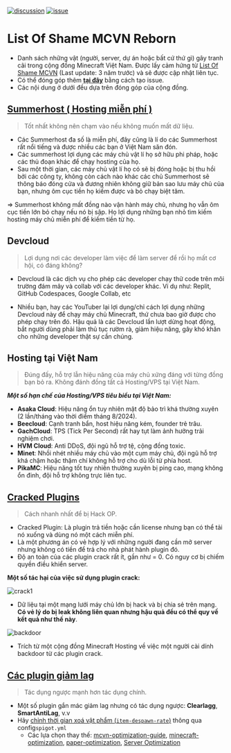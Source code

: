 [![discussion](https://img.shields.io/badge/discussion-here-green)](https://github.com/sysadminhater/list-of-shame-reborn/discussions) [![issue](https://img.shields.io/badge/issue-here-yellow)](https://github.com/sysadminhater/list-of-shame-reborn/issues)
# List Of Shame MCVN Reborn
- Danh sách những vật (người, server, dự án hoặc bất cứ thứ gì) gây tranh cãi trong cộng đồng Minecraft Việt Nam. Được lấy cảm hứng từ [List Of Shame MCVN](https://github.com/HSGamer/list-of-shame-mcvn) (Last update: 3 năm trước) và sẽ được cập nhật liên tục.
- Có thể đóng góp thêm [**tại đây**](https://github.com/sysadminhater/list-of-shame-reborn/issues) bằng cách tạo issue.
- Các nội dung ở dưới đều dựa trên đóng góp của cộng đồng.

## [Summerhost ( Hosting miễn phí )](https://undefined.is-a.dev/summerhost/)
> Tốt nhất không nên chạm vào nếu không muốn mất dữ liệu.

* Các Summerhost đa số là miễn phí, đây cũng là lí do các Summerhost rất nổi tiếng và được nhiều các bạn ở Việt Nam săn đón.
* Các summerhost lợi dụng các máy chủ vật lí họ sở hữu phi pháp, hoặc các thủ đoạn khác để chạy hosting của họ.
* Sau một thời gian, các máy chủ vật lí họ có sẽ bị đóng hoặc bị thu hồi bởi các công ty, không còn cách nào khác các chủ Summerhost sẽ thông báo đóng cửa và đương nhiên không giữ bản sao lưu máy chủ của bạn, nhưng ôm cục tiền họ kiếm được và bỏ chạy biệt tăm.

=> Summerhost không mất đồng nào vận hành máy chủ, nhưng họ vẫn ôm cục tiền lớn bỏ chạy nếu nó bị sập. Họ lợi dụng những bạn nhỏ tìm kiếm hosting máy chủ miễn phí để kiếm tiền từ họ.

## Devcloud
> Lợi dụng nơi các developer làm việc để làm server để rồi họ mất cơ hội, có đáng không?

* Devcloud là các dịch vụ cho phép các developer chạy thử code trên môi trường đám mây và collab với các developer khác. Ví dụ như: Replit, GitHub Codespaces, Google Collab, etc

* Nhiều bạn, hay các YouTuber lại lợi dụng/chỉ cách lợi dụng những Devcloud này để chạy máy chủ Minecraft, thứ chưa bao giờ được cho phép chạy trên đó. Hậu quả là các Devcloud lần lượt dừng hoạt động, bắt người dùng phải làm thủ tục rườm rà, giảm hiệu năng, gây khó khăn cho những developer thật sự cần chúng.

## Hosting tại Việt Nam
> Đúng đấy, hỗ trợ lẫn hiệu năng của máy chủ xứng đáng với từng đồng bạn bỏ ra. Không đánh đồng tất cả Hosting/VPS tại Việt Nam.

***Một số hạn chế của Hosting/VPS tiêu biểu tại Việt Nam:***
- **Asaka Cloud**: Hiệu năng ổn tuy nhiên mật độ bảo trì khá thường xuyên (2 lần/tháng vào thời điểm tháng 8/2024).
- **Beecloud**: Cạnh tranh bẩn, host hiệu năng kém, founder trẻ trâu.
- **GachCloud**: TPS (Tick Per Second) rất hay tụt làm ảnh hưởng trải nghiệm chơi.
- **HVM Cloud**: Anti DDoS, đội ngũ hỗ trợ tệ, cộng đồng toxic.
- **Minet**: Nhồi nhét nhiều máy chủ vào một cụm máy chủ, đội ngũ hỗ trợ khá chậm hoặc thậm chí không hỗ trợ cho dù lỗi từ phía host.
- **PikaMC**: Hiệu năng tốt tuy nhiên thường xuyên bị ping cao, mạng không ổn đinh, đội hỗ trợ không trực liên tục.

## [Cracked Plugins](https://github.com/NotEnderVN/StopUsingCrackedPlugin)
> Cách nhanh nhất để bị Hack OP.

* Cracked Plugin: Là plugin trả tiền hoặc cần license nhưng bạn có thể tải nó xuống và dùng nó một cách miễn phí.
* Là một phương án có vẻ hợp lý với những người đang cần mở server nhưng không có tiền để trả cho nhà phát hành plugin đó. 
* Độ an toàn của các plugin crack rất ít, gần như = 0. Có nguy cơ bị chiếm quyền điều khiển server.

**Một số tác hại của việc sử dụng plugin crack:**

![crack1](https://files.asakacloud.vn/share/list-of-shame/leak1.png) 
* Dữ liệu tại một mạng lưới máy chủ lớn bị hack và bị chia sẻ trên mạng. **Có vẻ lý do bị leak không liên quan nhưng hậu quả đều có thể quy về kết quả như thế này**.


![backdoor](https://files.asakacloud.vn/share/list-of-shame/oceanbox1.png)
- Trích từ một cộng đồng Minecraft Hosting về việc một người cài dính backdoor từ các plugin crack.
## [Các plugin giảm lag](https://github.com/HSGamer/list-of-shame-mcvn?tab=readme-ov-file#:~:text=Plugin%20%27gi%E1%BA%A3m%20lag,%2C%20Server%20Optimization)
> Tác dụng ngược mạnh hơn tác dụng chính.

* Một số plugin gắn mác giảm lag nhưng có tác dụng ngược: **Clearlagg**, **SmartAntiLag**, v.v
* Hãy  [chỉnh thời gian xoá vật phẩm (`item-despawn-rate`)](https://www.spigotmc.org/wiki/spigot-configuration/#:~:text=Controls%20the%20number%20of%20ticks,longer%20until%20they%20de-spawn\).) thông qua config`spigot.yml`
  * Các lựa chọn thay thế: [mcvn-optimization-guide](https://minhh2792.is-a.dev/mcvn-optimization-guide/), [minecraft-optimization](https://github.com/YouHaveTrouble/minecraft-optimization), [paper-optimization](https://eternity.community/index.php/paper-optimization/), [Server Optimization](https://www.spigotmc.org/threads/283181/)
